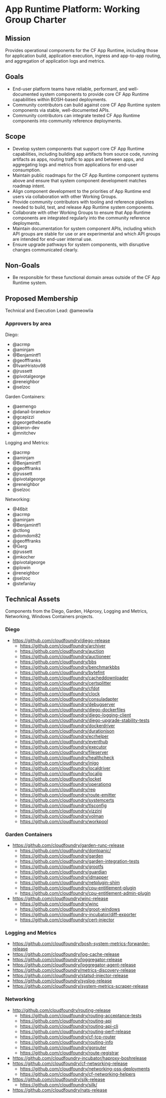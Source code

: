 # App Runtime Platform: Working Group Charter

## Mission

Provides operational components for the CF App Runtime, including those for application build, application execution, ingress and app-to-app routing, and aggregation of application logs and metrics.


## Goals

- End-user platform teams have reliable, performant, and well-documented system components to provide core CF App Runtime capabilities within BOSH-based deployments.
- Community contributors can build against core CF App Runtime system components via stable, well-documented APIs.
- Community contributors can integrate tested CF App Runtime components into community reference deployments.


## Scope

- Develop system components that support core CF App Runtime capabilities, including building app artifacts from source code, running artifacts as apps, routing traffic to apps and between apps, and aggregating logs and metrics from applications for end-user consumption.
- Maintain public roadmaps for the CF App Runtime component systems above and ensure that system component development matches roadmap intent.
- Align component development to the priorities of App Runtime end users via collaboration with other Working Groups.
- Provide community contributors with tooling and reference pipelines needed to build, test, and release App Runtime system components.
- Collaborate with other Working Groups to ensure that App Runtime components are integrated regularly into the community reference deployments.
- Maintain documentation for system component APIs, including which API groups are stable for use or are experimental and which API groups are intended for end-user internal use.
- Ensure upgrade pathways for system components, with disruptive changes communicated clearly.



## Non-Goals

- Be responsible for these functional domain areas outside of the CF App Runtime system.


## Proposed Membership

Technical and Execution Lead: @ameowlia

### Approvers by area

Diego:
- @acrmp
- @aminjam
- @Benjamintf1
- @geofffranks
- @IvanHristov98
- @jrussett
- @pivotalgeorge
- @reneighbor
- @selzoc

Garden Containers:
- @aemengo
- @danail-branekov
- @gcapizzi
- @georgethebeatle
- @kieron-dev
- @mnitchev

Logging and Metrics:
- @acrmp
- @aminjam
- @Benjamintf1
- @geofffranks
- @jrussett
- @pivotalgeorge
- @reneighbor
- @selzoc

Networking:
- @46bit
- @acrmp
- @aminjam
- @Benjamintf1
- @ctlong
- @domdom82
- @geofffranks
- @Gerg
- @jrussett
- @mkocher
- @pivotalgeorge
- @plowin
- @reneighbor
- @selzoc
- @stefanlay


## Technical Assets

Components from the Diego, Garden, HAproxy, Logging and Metrics, Networking, Windows Containers projects.

### Diego
* https://github.com/cloudfoundry/diego-release
  * https://github.com/cloudfoundry/archiver
  * https://github.com/cloudfoundry/auction
  * https://github.com/cloudfoundry/auctioneer
  * https://github.com/cloudfoundry/bbs
  * https://github.com/cloudfoundry/benchmarkbbs
  * https://github.com/cloudfoundry/bytefmt
  * https://github.com/cloudfoundry/cacheddownloader
  * https://github.com/cloudfoundry/certsplitter
  * https://github.com/cloudfoundry/cfdot
  * https://github.com/cloudfoundry/clock
  * https://github.com/cloudfoundry/consuladapter
  * https://github.com/cloudfoundry/debugserver
  * https://github.com/cloudfoundry/diego-dockerfiles
  * https://github.com/cloudfoundry/diego-logging-client
  * https://github.com/cloudfoundry/diego-upgrade-stability-tests
  * https://github.com/cloudfoundry/dockerdriver
  * https://github.com/cloudfoundry/durationjson
  * https://github.com/cloudfoundry/ecrhelper
  * https://github.com/cloudfoundry/eventhub
  * https://github.com/cloudfoundry/executor
  * https://github.com/cloudfoundry/fileserver
  * https://github.com/cloudfoundry/healthcheck
  * https://github.com/cloudfoundry/inigo
  * https://github.com/cloudfoundry/localdriver
  * https://github.com/cloudfoundry/localip
  * https://github.com/cloudfoundry/locket
  * https://github.com/cloudfoundry/operationq
  * https://github.com/cloudfoundry/rep
  * https://github.com/cloudfoundry/route-emitter
  * https://github.com/cloudfoundry/systemcerts
  * https://github.com/cloudfoundry/tlsconfig
  * https://github.com/cloudfoundry/vizzini
  * https://github.com/cloudfoundry/volman
  * https://github.com/cloudfoundry/workpool

### Garden Containers
* https://github.com/cloudfoundry/garden-runc-release
  * https://github.com/cloudfoundry/dontpanic/
  * https://github.com/cloudfoundry/garden
  * https://github.com/cloudfoundry/garden-integration-tests
  * https://github.com/cloudfoundry/grootfs
  * https://github.com/cloudfoundry/guardian
  * https://github.com/cloudfoundry/idmapper
  * https://github.com/cloudfoundry/netplugin-shim
  * https://github.com/cloudfoundry/cpu-entitlement-plugin
  * https://github.com/cloudfoundry/cpu-entitlement-admin-plugin
* https://github.com/cloudfoundry/winc-release
  * https://github.com/cloudfoundry/winc
  * https://github.com/cloudfoundry/groot-windows
  * https://github.com/cloudfoundry-incubator/diff-exporter
  * https://github.com/cloudfoundry/cert-injector


### Logging and Metrics
* https://github.com/cloudfoundry/bosh-system-metrics-forwarder-release
* https://github.com/cloudfoundry/log-cache-release
* https://github.com/cloudfoundry/loggregator-release
* https://github.com/cloudfoundry/loggregator-agent-release
* https://github.com/cloudfoundry/metrics-discovery-release
* https://github.com/cloudfoundry/statsd-injector-release
* https://github.com/cloudfoundry/syslog-release
* https://github.com/cloudfoundry/system-metrics-scraper-release

### Networking
* http://github.com/cloudfoundry/routing-release
  * https://github.com/cloudfoundry/routing-acceptance-tests
  * https://github.com/cloudfoundry/routing-api
  * https://github.com/cloudfoundry/routing-api-cli
  * https://github.com/cloudfoundry/routing-perf-release
  * https://github.com/cloudfoundry/cf-tcp-router
  * https://github.com/cloudfoundry/routing-info
  * https://github.com/cloudfoundry/gorouter
  * https://github.com/cloudfoundry/route-registrar
* https://github.com/cloudfoundry-incubator/haproxy-boshrelease
* https://github.com/cloudfoundry/cf-networking-release
  * https://github.com/cloudfoundry/networking-oss-deployments
  * https://github.com/cloudfoundry/cf-networking-helpers
* https://github.com/cloudfoundry/silk-release
  * https://github.com/cloudfoundry/silk/
* https://github.com/cloudfoundry/nats-release




